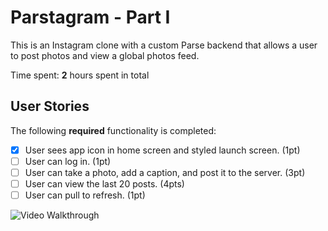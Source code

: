 # Parstagram - Part I

This is an Instagram clone with a custom Parse backend that allows a user to post photos and view a global photos feed.

Time spent: **2** hours spent in total

## User Stories

The following **required** functionality is completed:
- [X] User sees app icon in home screen and styled launch screen. (1pt)
- [ ] User can log in. (1pt)
- [ ] User can take a photo, add a caption, and post it to the server. (3pt)
- [ ] User can view the last 20 posts. (4pts)
- [ ] User can pull to refresh. (1pt)

<img src='http://g.recordit.co/jSCm1TKbP6.gif' title='Video Walkthrough' width='' alt='Video Walkthrough' />
